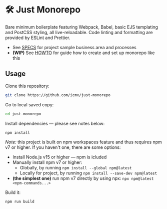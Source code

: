 # 🛠️ Just Monorepo

Bare minimum boilerplate featuring Webpack, Babel, basic EJS templating and PostCSS styling, all live-reloadable. Code linting and formatting are provided by ESLint and Prettier.

  - See [SPECS](SPECS.md) for project sample business area and processes
  - **(WIP)** See [HOWTO](HOWTO.md) for guide how to create and set up monorepo like this

## Usage

Clone this repository:

```sh
git clone https://github.com/icmx/just-monorepo
```

Go to local saved copy:

```sh
cd just-monorepo
```

Install dependencies — please see notes below:

```sh
npm install
```

*Note:* this project is built on npm workspaces feature and thus requires npm v7 or higher. If you haven't one, there are some options:

  - Install Node.js v15 or higher — npm is icluded
  - Manually install npm v7 or higher:
    - Globally, by running `npm install --global npm@latest`
    - Locally for project, by running `npm install --save-dev npm@latest`
  - **(the simplest one)** run npm v7 directly by using npx: `npx npm@latest <npm-commands...>`

Build it:

```sh
npm run build
```
